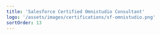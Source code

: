 ```yaml
---
title: 'Salesforce Certified Omnistudio Consultant'
logo: '/assets/images/certifications/sf-omnistudio.png'
sortOrder: 13
---
```

